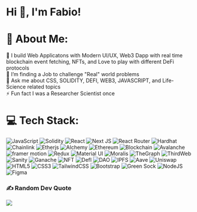 Hi 👋, I'm Fabio!
==================================

# 💫 About Me:
🔭 I build Web Applicatons with Modern UI/UX, Web3 Dapp with real time blockchain event fetching, NFTs, and Love to play with different DeFi protocols <br> 🤝 I’m finding a Job to challenge "Real" world problems <br>💬 Ask me about CSS, SOLIDITY, DEFI, WEB3, JAVASCRIPT, and Life-Science related topics <br>⚡ Fun fact I was a Researcher Scientist once <br>

# 💻 Tech Stack: 
![JavaScript](https://img.shields.io/badge/javascript-%23323330.svg?style=for-the-badge&logo=javascript&logoColor=%23F7DF1E) ![Solidity](https://img.shields.io/badge/Solidity-%23363636.svg?style=for-the-badge&logo=solidity&logoColor=white) ![React](https://img.shields.io/badge/react-%2320232a.svg?style=for-the-badge&logo=react&logoColor=%2361DAFB)  ![Next JS](https://img.shields.io/badge/Next-black?style=for-the-badge&logo=next.js&logoColor=white) ![React Router](https://img.shields.io/badge/React_Router-CA4245?style=for-the-badge&logo=react-router&logoColor=white) ![Hardhat](https://img.shields.io/badge/-hardhat-yellow?style=for-the-badge) ![Chainlink](https://img.shields.io/badge/-Chainlink-blue?style=for-the-badge) ![Etherjs](https://img.shields.io/badge/-Ethersjs-purple?style=for-the-badge) ![Alchemy](https://img.shields.io/badge/-Alchemy-blue?style=for-the-badge) ![Ethereum](https://img.shields.io/badge/-Ethereum-purple?style=for-the-badge) ![Blockchain](https://img.shields.io/badge/-Blockchain-grey?style=for-the-badge) ![Avalanche](https://img.shields.io/badge/-avalanche-orange?style=for-the-badge) ![framer motion](https://img.shields.io/badge/-framer_motion-purple?style=for-the-badge) ![Redux](https://img.shields.io/badge/redux-%23563D7C.svg?style=for-the-badge&logo=Redux&logoColor=white)  ![Material UI](https://img.shields.io/badge/-material_ui-blue?style=for-the-badge&logo=materialui&logoColor=white) ![Moralis](https://img.shields.io/badge/-moralis-green?style=for-the-badge) ![TheGraph](https://img.shields.io/badge/-thegraph-purple?style=for-the-badge) ![ThirdWeb](https://img.shields.io/badge/thirdweb-pink?style=for-the-badge&logo=thirdweb&logoColor=white) ![Sanity](https://img.shields.io/badge/-sanity-orange?style=for-the-badge) ![Ganache](https://img.shields.io/badge/-ganache-brown?style=for-the-badge) ![NFT](https://img.shields.io/badge/-nft-pink?style=for-the-badge) ![DefI](https://img.shields.io/badge/-defi-yellow?style=for-the-badge) ![DAO](https://img.shields.io/badge/-dao-blue?style=for-the-badge) ![IPFS](https://img.shields.io/badge/-ipfs-green?style=for-the-badge) ![Aave](https://img.shields.io/badge/-aave-purple?style=for-the-badge) ![Uniswap](https://img.shields.io/badge/-uniswap-pink?style=for-the-badge) ![HTML5](https://img.shields.io/badge/html5-%23E34F26.svg?style=for-the-badge&logo=html5&logoColor=white) ![CSS3](https://img.shields.io/badge/css3-%231572B6.svg?style=for-the-badge&logo=css3&logoColor=white) ![TailwindCSS](https://img.shields.io/badge/tailwindcss-%2338B2AC.svg?style=for-the-badge&logo=tailwind-css&logoColor=white) ![Bootstrap](https://img.shields.io/badge/bootstrap-%23563D7C.svg?style=for-the-badge&logo=bootstrap&logoColor=white) ![Green Sock](https://img.shields.io/badge/green%20sock-88CE02?style=for-the-badge&logo=greensock&logoColor=white) ![NodeJS](https://img.shields.io/badge/node.js-6DA55F?style=for-the-badge&logo=node.js&logoColor=white) 	![Figma](https://img.shields.io/badge/figma-%23F24E1E.svg?style=for-the-badge&logo=figma&logoColor=white) 
<!--  ![Chakra](https://img.shields.io/badge/chakra-%234ED1C5.svg?style=for-the-badge&logo=chakraui&logoColor=white)  ![FastAPI](https://img.shields.io/badge/FastAPI-005571?style=for-the-badge&logo=fastapi) ![Gatsby](https://img.shields.io/badge/Gatsby-%23663399.svg?style=for-the-badge&logo=gatsby&logoColor=white)  -->
 
### ✍️ Random Dev Quote
![](https://quotes-github-readme.vercel.app/api?type=horizontal&theme=radical)  
